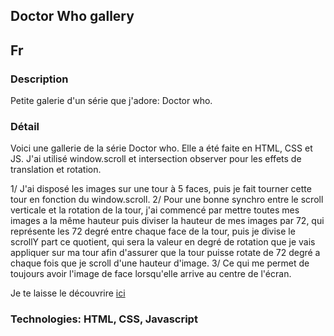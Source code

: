 ## Doctor Who gallery

## Fr

### Description

Petite galerie d'un série que j'adore: Doctor who.

### Détail

Voici une gallerie de la série Doctor who. Elle a été faite en HTML, CSS et JS. J'ai utilisé window.scroll et intersection observer pour les effets de translation et rotation.

1/ J'ai disposé les images sur une tour à 5 faces, puis je fait tourner cette tour en fonction du window.scroll.
2/ Pour une bonne synchro entre le scroll verticale et la rotation de la tour, j'ai commencé par mettre toutes mes images a la même hauteur puis diviser la hauteur de mes images par 72, qui représente les 72 degré entre chaque face de la tour, puis je divise le scrollY part ce quotient, qui sera la valeur en degré de rotation que je vais appliquer sur ma tour afin d'assurer que la tour puisse rotate de 72 degré a chaque fois que je scroll d'une hauteur d'image.
3/ Ce qui me permet de toujours avoir l'image de face lorsqu'elle arrive au centre de l'écran.

Je te laisse le découvrire [ici](https://seblau02.github.io/Doctor-Who-gallery/)

### Technologies: HTML, CSS, Javascript
